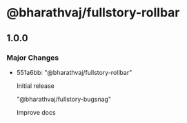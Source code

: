 # @bharathvaj/fullstory-rollbar

## 1.0.0
### Major Changes

- 551a6bb: "@bharathvaj/fullstory-rollbar"
  
  Initial release
  
  "@bharathvaj/fullstory-bugsnag"
  
  Improve docs
